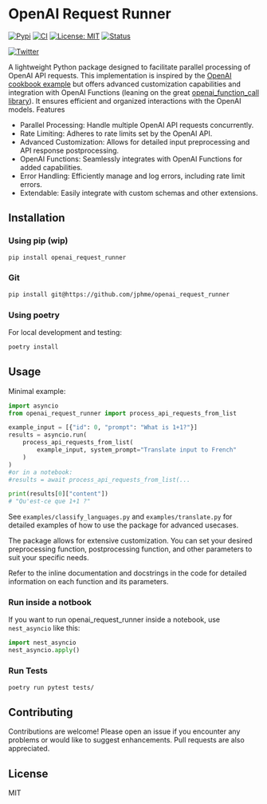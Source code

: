 # OpenAI Request Runner


[![Pypi](https://img.shields.io/pypi/v/openai-request-runner?color=g
)](https://pypi.org/project/openai-request-runner/)
[![CI](https://github.com/jphme/openai_request_runner/actions/workflows/test.yml/badge.svg)](https://github.com/jphme/openai_request_runner/actions/workflows/test.yml)
[![License: MIT](https://img.shields.io/badge/License-MIT-g.svg)](https://opensource.org/licenses/MIT)
[![Status](https://img.shields.io/pypi/status/openai-request-runner
)](https://pypi.org/project/openai-request-runner/)


[![Twitter](https://img.shields.io/twitter/follow/jphme
)](https://twitter.com/jphme)

A lightweight Python package designed to facilitate parallel processing of OpenAI API requests. This implementation is inspired by the [OpenAI cookbook example](https://github.com/openai/openai-cookbook/blob/main/examples/api_request_parallel_processor.py) but offers advanced customization capabilities and integration with OpenAI Functions (leaning on the great [openai_function_call library](https://github.com/jxnl/openai_function_call)). It ensures efficient and organized interactions with the OpenAI models.
Features

* Parallel Processing: Handle multiple OpenAI API requests concurrently.
* Rate Limiting: Adheres to rate limits set by the OpenAI API.
* Advanced Customization: Allows for detailed input preprocessing and API response postprocessing.
* OpenAI Functions: Seamlessly integrates with OpenAI Functions for added capabilities.
* Error Handling: Efficiently manage and log errors, including rate limit errors.
* Extendable: Easily integrate with custom schemas and other extensions.

## Installation
### Using pip (wip)

```bash
pip install openai_request_runner
```

### Git

```bash
pip install git@https://github.com/jphme/openai_request_runner
```
### Using poetry

For local development and testing:

```bash
poetry install
```
## Usage

Minimal example:
```python
import asyncio
from openai_request_runner import process_api_requests_from_list

example_input = [{"id": 0, "prompt": "What is 1+1?"}]
results = asyncio.run(
    process_api_requests_from_list(
        example_input, system_prompt="Translate input to French"
    )
)
#or in a notebook:
#results = await process_api_requests_from_list(...

print(results[0]["content"])
# "Qu'est-ce que 1+1 ?"
```

See `examples/classify_languages.py` and `examples/translate.py` for detailed examples of how to use the package for advanced usecases.

The package allows for extensive customization. You can set your desired preprocessing function, postprocessing function, and other parameters to suit your specific needs.

Refer to the inline documentation and docstrings in the code for detailed information on each function and its parameters.

### Run inside a notbook

If you want to run openai_request_runner inside a notebook, use `nest_asyncio` like this:

```python
import nest_asyncio
nest_asyncio.apply()
```


### Run Tests

```bash
poetry run pytest tests/
``````

## Contributing

Contributions are welcome! Please open an issue if you encounter any problems or would like to suggest enhancements. Pull requests are also appreciated.

## License

MIT